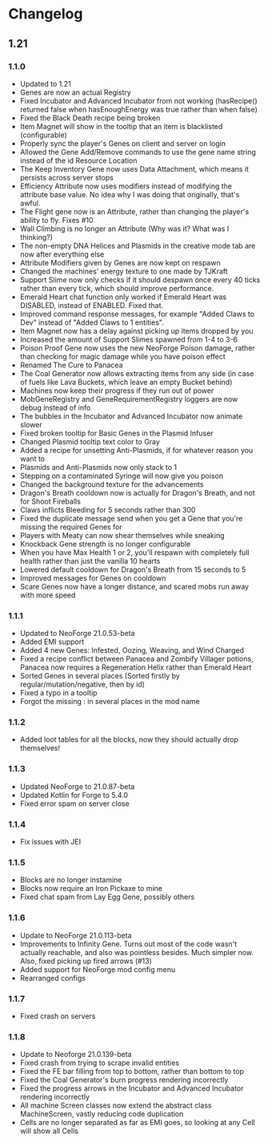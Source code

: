 # Changelog

## 1.21

### 1.1.0

- Updated to 1.21
- Genes are now an actual Registry
- Fixed Incubator and Advanced Incubator from not working (hasRecipe() returned false when hasEnoughEnergy was true
  rather than when false)
- Fixed the Black Death recipe being broken
- Item Magnet will show in the tooltip that an item is blacklisted (configurable)
- Properly sync the player's Genes on client and server on login
- Allowed the Gene Add/Remove commands to use the gene name string instead of the id Resource Location
- The Keep Inventory Gene now uses Data Attachment, which means it persists across server stops
- Efficiency Attribute now uses modifiers instead of modifying the attribute base value. No idea why I was doing that
  originally, that's awful.
- The Flight gene now is an Attribute, rather than changing the player's ability to fly. Fixes #10
- Wall Climbing is no longer an Attribute (Why was it? What was I thinking?)
- The non-empty DNA Helices and Plasmids in the creative mode tab are now after everything else
- Attribute Modifiers given by Genes are now kept on respawn
- Changed the machines' energy texture to one made by TJKraft
- Support Slime now only checks if it should despawn once every 40 ticks rather than every tick, which should improve
  performance.
- Emerald Heart chat function only worked if Emerald Heart was DISABLED, instead of ENABLED. Fixed that.
- Improved command response messages, for example "Added Claws to Dev" instead of "Added Claws to 1 entities".
- Item Magnet now has a delay against picking up items dropped by you
- Increased the amount of Support Slimes spawned from 1-4 to 3-6
- Poison Proof Gene now uses the new NeoForge Poison damage, rather than checking for magic damage while you have poison
  effect
- Renamed The Cure to Panacea
- The Coal Generator now allows extracting items from any side (in case of fuels like Lava Buckets, which leave an empty
  Bucket behind)
- Machines now keep their progress if they run out of power
- MobGeneRegistry and GeneRequirementRegistry loggers are now debug instead of info
- The bubbles in the Incubator and Advanced Incubator now animate slower
- Fixed broken tooltip for Basic Genes in the Plasmid Infuser
- Changed Plasmid tooltip text color to Gray
- Added a recipe for unsetting Anti-Plasmids, if for whatever reason you want to
- Plasmids and Anti-Plasmids now only stack to 1
- Stepping on a contaminated Syringe will now give you poison
- Changed the background texture for the advancements
- Dragon's Breath cooldown now is actually for Dragon's Breath, and not for Shoot Fireballs
- Claws inflicts Bleeding for 5 seconds rather than 300
- Fixed the duplicate message send when you get a Gene that you're missing the required Genes for
- Players with Meaty can now shear themselves while sneaking
- Knockback Gene strength is no longer configurable
- When you have Max Health 1 or 2, you'll respawn with completely full health rather than just the vanilla 10 hearts
- Lowered default cooldown for Dragon's Breath from 15 seconds to 5
- Improved messages for Genes on cooldown
- Scare Genes now have a longer distance, and scared mobs run away with more speed

### 1.1.1

- Updated to NeoForge 21.0.53-beta
- Added EMI support
- Added 4 new Genes: Infested, Oozing, Weaving, and Wind Charged
- Fixed a recipe conflict between Panacea and Zombify Villager potions, Panacea now requires a Regeneration Helix rather
  than Emerald Heart
- Sorted Genes in several places (Sorted firstly by regular/mutation/negative, then by id)
- Fixed a typo in a tooltip
- Forgot the missing : in several places in the mod name

### 1.1.2

- Added loot tables for all the blocks, now they should actually drop themselves!

### 1.1.3

- Updated NeoForge to 21.0.87-beta
- Updated Kotlin for Forge to 5.4.0
- Fixed error spam on server close

### 1.1.4

- Fix issues with JEI

### 1.1.5

- Blocks are no longer instamine
- Blocks now require an Iron Pickaxe to mine
- Fixed chat spam from Lay Egg Gene, possibly others

### 1.1.6

- Update to NeoForge 21.0.113-beta
- Improvements to Infinity Gene. Turns out most of the code wasn't actually reachable, and also was pointless besides.
  Much simpler now. Also, fixed picking up fired arrows (#13)
- Added support for NeoForge mod config menu
- Rearranged configs

### 1.1.7

- Fixed crash on servers

### 1.1.8

- Update to Neoforge 21.0.139-beta
- Fixed crash from trying to scrape invalid entities
- Fixed the FE bar filling from top to bottom, rather than bottom to top
- Fixed the Coal Generator's burn progress rendering incorrectly
- Fixed the progress arrows in the Incubator and Advanced Incubator rendering incorrectly
- All machine Screen classes now extend the abstract class MachineScreen, vastly reducing code duplication
- Cells are no longer separated as far as EMI goes, so looking at any Cell will show all Cells